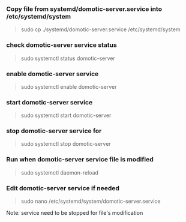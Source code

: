### Copy file from systemd/domotic-server.service into /etc/systemd/system
> sudo cp ./systemd/domotic-server.service /etc/systemd/system

### check domotic-server service status
> sudo systemctl status domotic-server

### enable domotic-server service
> sudo systemctl enable domotic-server

### start domotic-server service
> sudo systemctl start domotic-server

### stop domotic-server service for
> sudo systemctl stop domotic-server

### Run when domotic-server service file is modified
> sudo systemctl daemon-reload

### Edit domotic-server service if needed
> sudo nano /etc/systemd/system/domotic-server.service

Note: service need to be stopped for file's modification
